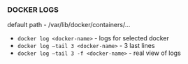 ### DOCKER LOGS
default path - /var/lib/docker/containers/…
* ```docker log <docker-name>``` - logs for selected docker
* ```docker log –tail 3 <docker-name>``` - 3 last lines
* ```docker log –tail 3 -f <docker-name>``` - real view of logs
